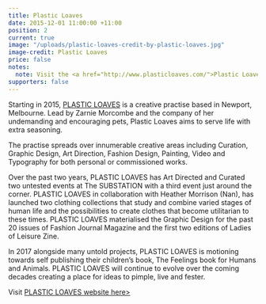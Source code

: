 ```yaml
---
title: Plastic Loaves
date: 2015-12-01 11:00:00 +11:00
position: 2
current: true
image: "/uploads/plastic-loaves-credit-by-plastic-loaves.jpg"
image-credit: Plastic Loaves
price: false
notes:
  note: Visit the <a href="http://www.plasticloaves.com/">Plastic Loaves website</a>
supporters: false
---
```


Starting in 2015, [PLASTIC LOAVES](http://www.plasticloaves.com/) is a creative practise based in Newport, Melbourne. Lead by Zarnie Morcombe and the company of her undemanding and encouraging pets, Plastic Loaves aims to serve life with extra seasoning. 

The practise spreads over innumerable creative areas including Curation, Graphic Design, Art Direction, Fashion Design, Painting, Video and Typography for both personal or commissioned works. 

Over the past two years, PLASTIC LOAVES has Art Directed and Curated two untested events at The SUBSTATION with a third event just around the corner. PLASTIC LOAVES in collaboration with Heather Morrison (Nan), has launched two clothing collections that study and combine varied stages of human life and the possibilities to create clothes that become utilitarian to these times. PLASTIC LOAVES materialised the Graphic Design for the past 20 issues of Fashion Journal Magazine and the first two editions of Ladies of Leisure Zine. 

In 2017 alongside many untold projects, PLASTIC LOAVES is motioning towards self publishing their children’s book, The Feelings book for Humans and Animals. PLASTIC LOAVES will continue to evolve over the coming decades creating a place for ideas to pimple, live and fester. 

Visit [PLASTIC LOAVES website here>](http://www.plasticloaves.com/)
